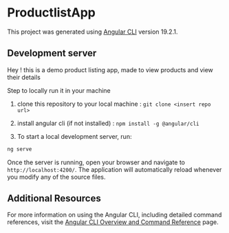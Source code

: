 # ProductlistApp

This project was generated using [Angular CLI](https://github.com/angular/angular-cli) version 19.2.1.

## Development server
Hey ! this is a demo product listing app, made to view products and view their details

Step to locally run it in your machine 

1. clone this repository to your local machine : `git clone <insert repo url>`

2. install angular cli (if not installed) : `npm install -g @angular/cli`

3. To start a local development server, run:

```bash
ng serve
```

Once the server is running, open your browser and navigate to `http://localhost:4200/`. The application will automatically reload whenever you modify any of the source files.

## Additional Resources

For more information on using the Angular CLI, including detailed command references, visit the [Angular CLI Overview and Command Reference](https://angular.dev/tools/cli) page.